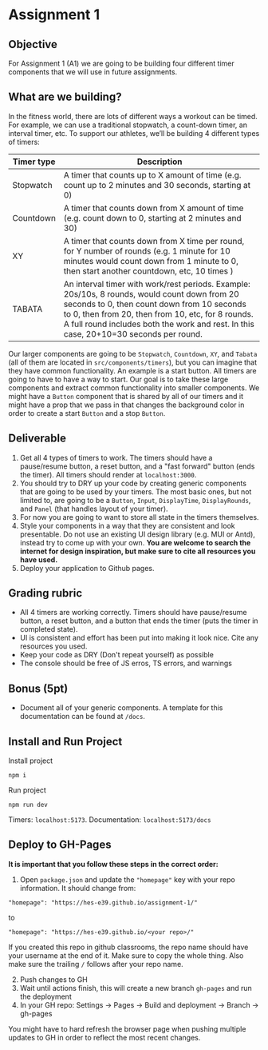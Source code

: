 # Assignment 1

## Objective

For Assignment 1 (A1) we are going to be building four different timer components that we will use in future assignments.

## What are we building?

In the fitness world, there are lots of different ways a workout can be timed. For example, we can use a traditional stopwatch, a count-down timer, an interval timer, etc. To support our athletes, we’ll be building 4 different types of timers:

| Timer type | Description                                                                                                                                                                                                                                                                               |
| ---------- | ----------------------------------------------------------------------------------------------------------------------------------------------------------------------------------------------------------------------------------------------------------------------------------------- |
| Stopwatch  | A timer that counts up to X amount of time (e.g. count up to 2 minutes and 30 seconds, starting at 0)                                                                                                                                                                                     |
| Countdown  | A timer that counts down from X amount of time (e.g. count down to 0, starting at 2 minutes and 30)                                                                                                                                                                                       |
| XY         | A timer that counts down from X time per round, for Y number of rounds (e.g. 1 minute for 10 minutes would count down from 1 minute to 0, then start another countdown, etc, 10 times )                                                                                                   |
| TABATA     | An interval timer with work/rest periods. Example: 20s/10s, 8 rounds, would count down from 20 seconds to 0, then count down from 10 seconds to 0, then from 20, then from 10, etc, for 8 rounds. A full round includes both the work and rest. In this case, 20+10=30 seconds per round. |

Our larger components are going to be `Stopwatch`, `Countdown`, `XY`, and `Tabata` (all of them are located in `src/components/timers`), but you can imagine that they have common functionality. An example is a start button. All timers are going to have to have a way to start. Our goal is to take these large components and extract common functionality into smaller components. We might have a `Button` component that is shared by all of our timers and it might have a prop that we pass in that changes the background color in order to create a start `Button` and a stop `Button`.

## Deliverable

1. Get all 4 types of timers to work. The timers should have a pause/resume button, a reset button, and a "fast forward" button (ends the timer). All timers should render at `localhost:3000`.
2. You should try to DRY up your code by creating generic components that are going to be used by your timers. The most basic ones, but not limited to, are going to be a `Button`, `Input`, `DisplayTime`, `DisplayRounds`, and `Panel` (that handles layout of your timer).
3. For now you are going to want to store all state in the timers themselves.
4. Style your components in a way that they are consistent and look presentable. Do not use an existing UI design library (e.g. MUI or Antd), instead try to come up with your own. **You are welcome to search the internet for design inspiration, but make sure to cite all resources you have used.**
5. Deploy your application to Github pages.

## Grading rubric

- All 4 timers are working correctly. Timers should have pause/resume button, a reset button, and a button that ends the timer (puts the timer in completed state).
- UI is consistent and effort has been put into making it look nice. Cite any resources you used.
- Keep your code as DRY (Don't repeat yourself) as possible
- The console should be free of JS erros, TS errors, and warnings

## Bonus (5pt)

- Document all of your generic components. A template for this documentation can be found at `/docs`.

## Install and Run Project

Install project

```
npm i
```

Run project

```
npm run dev
```

Timers: `localhost:5173`. Documentation: `localhost:5173/docs`

## Deploy to GH-Pages

**It is important that you follow these steps in the correct order:**

1. Open `package.json` and update the `"homepage"` key with your repo information. It should change from:

`"homepage": "https://hes-e39.github.io/assignment-1/"`

to

`"homepage": "https://hes-e39.github.io/<your repo>/"`

If you created this repo in github classrooms, the repo name should have your username at the end of it. Make sure to copy the whole thing. Also make sure the trailing `/` follows after your repo name.

2. Push changes to GH
3. Wait until actions finish, this will create a new branch `gh-pages` and run the deployment
4. In your GH repo: Settings -> Pages -> Build and deployment -> Branch -> gh-pages

You might have to hard refresh the browser page when pushing multiple updates to GH in order to reflect the most recent changes.
